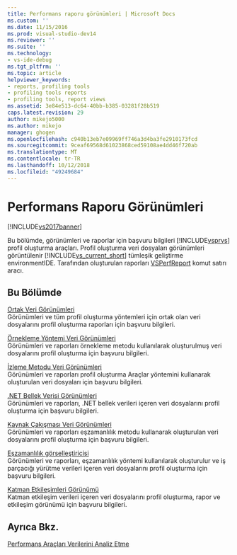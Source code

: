 ```yaml
---
title: Performans raporu görünümleri | Microsoft Docs
ms.custom: ''
ms.date: 11/15/2016
ms.prod: visual-studio-dev14
ms.reviewer: ''
ms.suite: ''
ms.technology:
- vs-ide-debug
ms.tgt_pltfrm: ''
ms.topic: article
helpviewer_keywords:
- reports, profiling tools
- profiling tools reports
- profiling tools, report views
ms.assetid: 3e84e513-dc64-40bb-b385-03281f28b519
caps.latest.revision: 29
author: mikejo5000
ms.author: mikejo
manager: ghogen
ms.openlocfilehash: c940b13eb7e09969ff746a3d4ba3fe2910173fcd
ms.sourcegitcommit: 9ceaf69568d61023868ced59108ae4dd46f720ab
ms.translationtype: MT
ms.contentlocale: tr-TR
ms.lasthandoff: 10/12/2018
ms.locfileid: "49249684"
---
```

# <a name="performance-report-views"></a>Performans Raporu Görünümleri
[!INCLUDE[vs2017banner](../includes/vs2017banner.md)]

Bu bölümde, görünümleri ve raporlar için başvuru bilgileri [!INCLUDE[vsprvs](../includes/vsprvs-md.md)] profil oluşturma araçları. Profil oluşturma veri dosyaları görünümleri görüntülenir [!INCLUDE[vs_current_short](../includes/vs-current-short-md.md)] tümleşik geliştirme environmentIDE. Tarafından oluşturulan raporları [VSPerfReport](../profiling/vsperfreport.md) komut satırı aracı.  
  
## <a name="in-this-section"></a>Bu Bölümde  
 [Ortak Veri Görünümleri](../profiling/common-data-views.md)  
 Görünümleri ve tüm profil oluşturma yöntemleri için ortak olan veri dosyalarını profil oluşturma raporları için başvuru bilgileri.  
  
 [Örnekleme Yöntemi Veri Görünümleri](../profiling/profiler-sampling-method-data-views.md)  
 Görünümleri ve raporları örnekleme metodu kullanılarak oluşturulmuş veri dosyalarını profil oluşturma için başvuru bilgileri.  
  
 [İzleme Metodu Veri Görünümleri](../profiling/instrumentation-method-data-views.md)  
 Görünümleri ve raporları profil oluşturma Araçlar yöntemini kullanarak oluşturulan veri dosyaları için başvuru bilgileri.  
  
 [.NET Bellek Verisi Görünümleri](../profiling/dotnet-memory-data-views.md)  
 Görünümleri ve raporları, .NET bellek verileri içeren veri dosyalarını profil oluşturma için başvuru bilgileri.  
  
 [Kaynak Çakışması Veri Görünümleri](../profiling/resource-contention-data-views.md)  
 Görünümleri ve raporları eşzamanlılık metodu kullanarak oluşturulan veri dosyalarını profil oluşturma için başvuru bilgileri.  
  
 [Eşzamanlılık görselleştiricisi](../profiling/concurrency-visualizer.md)  
 Görünümleri ve raporları, eşzamanlılık yöntemi kullanılarak oluşturulur ve iş parçacığı yürütme verileri içeren veri dosyalarını profil oluşturma için başvuru bilgileri.  
  
 [Katman Etkileşimleri Görünümü](../profiling/tier-interactions-view.md)  
 Katman etkileşim verileri içeren veri dosyalarını profil oluşturma, rapor ve etkileşim görünümü için başvuru bilgileri.  
  
## <a name="see-also"></a>Ayrıca Bkz.  
 [Performans Araçları Verilerini Analiz Etme](../profiling/analyzing-performance-tools-data.md)



